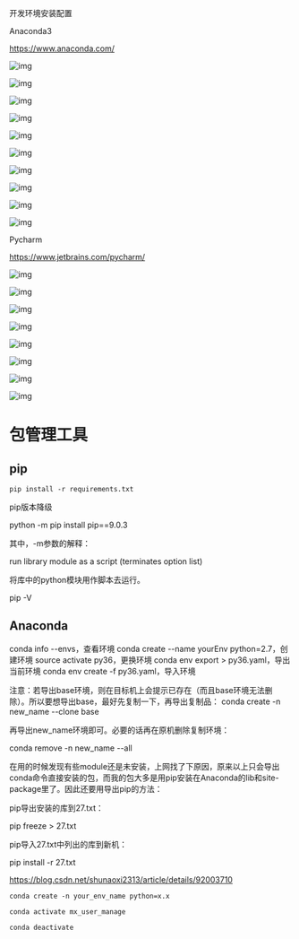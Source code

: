 开发环境安装配置

 

Anaconda3

https://www.anaconda.com/

 

![img](2.环境.assets/wps32.jpg) 

![img](2.环境.assets/wps33.jpg) 

![img](2.环境.assets/wps34.jpg) 

![img](2.环境.assets/wps35.jpg) 

![img](2.环境.assets/wps36.jpg) 

![img](2.环境.assets/wps37.jpg) 

![img](2.环境.assets/wps38.jpg) 

![img](2.环境.assets/wps39.jpg) 

![img](2.环境.assets/wps40.jpg) 

![img](2.环境.assets/wps41.jpg) 

 

 

 

 

 

 

 

 

 

Pycharm

https://www.jetbrains.com/pycharm/

 

![img](2.环境.assets/wps42.jpg) 

![img](2.环境.assets/wps43.jpg) 

![img](2.环境.assets/wps44.jpg) 

![img](2.环境.assets/wps45.jpg) 

![img](2.环境.assets/wps46.jpg) 

![img](2.环境.assets/wps47.jpg) 

![img](2.环境.assets/wps48.jpg) 

 

 

 

![img](2.环境.assets/wps49.jpg) 





# 包管理工具

## pip

```shell
pip install -r requirements.txt
```

pip版本降级

python -m pip install pip==9.0.3

其中，-m参数的解释：

run library module as a script (terminates option list)

将库中的python模块用作脚本去运行。

pip -V

## Anaconda

conda info --envs，查看环境
conda create --name yourEnv python=2.7，创建环境
source activate py36，更换环境
conda env export > py36.yaml，导出当前环境
conda env create -f py36.yaml，导入环境

注意：若导出base环境，则在目标机上会提示已存在（而且base环境无法删除）。所以要想导出base，最好先复制一下，再导出复制品：
conda create -n new_name --clone base

再导出new_name环境即可。必要的话再在原机删除复制环境：

conda remove -n new_name --all

在用的时候发现有些module还是未安装，上网找了下原因，原来以上只会导出conda命令直接安装的包，而我的包大多是用pip安装在Anaconda的lib和site-package里了。因此还要用导出pip的方法：

pip导出安装的库到27.txt：

pip freeze > 27.txt

pip导入27.txt中列出的库到新机：

pip install -r 27.txt

https://blog.csdn.net/shunaoxi2313/article/details/92003710

```shell
conda create -n your_env_name python=x.x
```

```shell
conda activate mx_user_manage
```

```shell
conda deactivate
```



